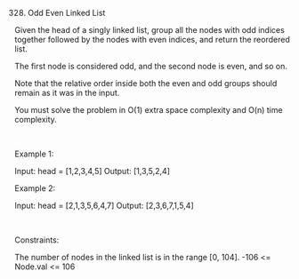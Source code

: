 328. Odd Even Linked List

Given the head of a singly linked list, group all the nodes with odd indices together followed by the nodes with even indices, and return the reordered list.

The first node is considered odd, and the second node is even, and so on.

Note that the relative order inside both the even and odd groups should remain as it was in the input.

You must solve the problem in O(1) extra space complexity and O(n) time complexity.

 

Example 1:

Input: head = [1,2,3,4,5]
Output: [1,3,5,2,4]


Example 2:

Input: head = [2,1,3,5,6,4,7]
Output: [2,3,6,7,1,5,4]


 

Constraints:

The number of nodes in the linked list is in the range [0, 104].
-106 <= Node.val <= 106